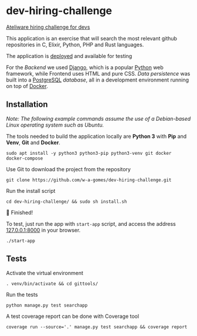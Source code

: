 # dev-hiring-challenge
[Ateliware hiring challenge for devs](https://github.com/ateliware/dev-hiring-challenge)

This application is an exercise that will search the most relevant github repositories in C, Elixir, Python, PHP and Rust languages.

The application is [deployed](https://alissonthecrow.pythonanywhere.com/) and available for testing

For the *Backend* we used [Django](https://www.djangoproject.com/), which is a popular [Python](https://www.python.org/) web framework, while Frontend uses HTML and pure CSS. *Data persistence* was built into a [PostgreSQL](https://www.postgresql.org) *database*, all in a development environment running on top of [Docker](https://www.docker.com).

## Installation

*Note: The following example commands assume the use of a Debian-based Linux operating system such as Ubuntu.*

The tools needed to build the application locally are **Python 3** with **Pip** and **Venv**, **Git** and **Docker**.

```console
sudo apt install -y python3 python3-pip python3-venv git docker docker-compose
```

Use Git to download the project from the repository

```console
git clone https://github.com/w-a-gomes/dev-hiring-challenge.git
```

Run the install script

```console
cd dev-hiring-challenge/ && sudo sh install.sh
```

🎉 Finished!

To test, just run the app with `start-app` script, and access the address [127.0.0.1:8000](http://127.0.0.1:8000/) in your browser.

```console
./start-app
```

## Tests

Activate the virtual environment

```console
. venv/bin/activate && cd gittools/
```

Run the tests

```console
python manage.py test searchapp
```

A test coverage report can be done with Coverage tool

```console
coverage run --source='.' manage.py test searchapp && coverage report
```
